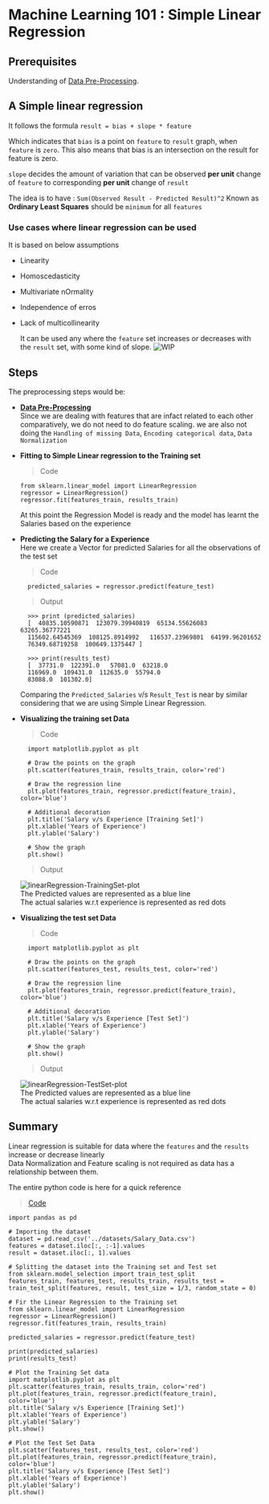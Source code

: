 # Machine Learning 101 : Simple Linear Regression

## Prerequisites
Understanding of [Data Pre-Processing][].  

## A Simple linear regression  
It follows the formula  `result = bias + slope * feature`  

Which indicates that `bias` is a point on `feature` to `result` graph, when `feature` is `zero`. This also means that bias is an intersection on the result for feature is zero.  

`slope` decides the amount of variation that can be observed **per unit** change of `feature` to corresponding **per unit** change of `result`  

The idea is to have : `Sum(Observed Result - Predicted Result)^2` Known as **Ordinary Least Squares** should be `minimum` for all `features`

### Use cases where linear regression can be used  
It is based on below assumptions
+ Linearity
+ Homoscedasticity
+ Multivariate nOrmality
+ Independence of erros
+ Lack of multicollinearity
    
    It can be used any where the `feature` set increases or decreases with the `result` set, with some kind of slope.
    ![WIP][]

## Steps
The preprocessing steps would be:
+ **[Data Pre-Processing][]**  
Since we are dealing with features that are infact related to each other comparatively, we do not need to do feature scaling. we are also not doing the `Handling of missing Data`, `Encoding categorical data`, `Data Normalization`  
+ **Fitting to Simple Linear regression to the Training set**  
  > Code  
    ```
    from sklearn.linear_model import LinearRegression
    regressor = LinearRegression()
    regressor.fit(features_train, results_train)
    ```  
  At this point the Regression Model is ready and the model has learnt the Salaries based on the experience  

+ **Predicting the Salary for a Experience**  
  Here we create a Vector for predicted Salaries for all the observations of the test set  
  > Code  
  ```
    predicted_salaries = regressor.predict(feature_test)
  ```  
  > Output  
  ```
    >>> print (predicted_salaries)
    [  40835.10590871  123079.39940819  65134.55626083  63265.36777221
    115602.64545369  108125.8914992   116537.23969801  64199.96201652
    76349.68719258  100649.1375447 ]

    >>> print(results_test)
    [  37731.0  122391.0   57081.0  63218.0
    116969.0  109431.0  112635.0  55794.0
    83088.0  101302.0]
   ```
  Comparing the `Predicted_Salaries` v/s `Result_Test` is near by similar considering that we are using Simple Linear Regression.  

+ **Visualizing the training set Data**  
  > Code  
  ```
    import matplotlib.pyplot as plt
    
    # Draw the points on the graph
    plt.scatter(features_train, results_train, color='red')

    # Draw the regression line
    plt.plot(features_train, regressor.predict(feature_train), color='blue')
    
    # Additional decoration
    plt.title('Salary v/s Experience [Training Set]')
    plt.xlable('Years of Experience')
    plt.ylable('Salary')

    # Show the graph
    plt.show()
  ```  
  > Output  

  ![linearRegression-TrainingSet-plot][]  
  The Predicted values are represented as a blue line  
  The actual salaries w.r.t experience is represented as red dots  

+ **Visualizing the test set Data**  
  > Code  
  ```
    import matplotlib.pyplot as plt
    
    # Draw the points on the graph
    plt.scatter(features_test, results_test, color='red')
    
    # Draw the regression line
    plt.plot(features_train, regressor.predict(feature_train), color='blue')
    
    # Additional decoration
    plt.title('Salary v/s Experience [Test Set]')
    plt.xlable('Years of Experience')
    plt.ylable('Salary')

    # Show the graph
    plt.show()
  ```  
  > Output  

  ![linearRegression-TestSet-plot][]  
  The Predicted values are represented as a blue line  
  The actual salaries w.r.t experience is represented as red dots  

## Summary  
Linear regression is suitable for data where the `features` and the `results` increase or decrease linearly  
Data Normalization and Feature scaling is not required as data has a relationship between them.  

The entire python code is here for a quick reference  
> [Code][]
```
import pandas as pd

# Importing the dataset
dataset = pd.read_csv('../datasets/Salary_Data.csv')
features = dataset.iloc[:, :-1].values
result = dataset.iloc[:, 1].values

# Splitting the dataset into the Training set and Test set
from sklearn.model_selection import train_test_split
features_train, features_test, results_train, results_test = train_test_split(features, result, test_size = 1/3, random_state = 0)

# Fir the Linear Regression to the Training set
from sklearn.linear_model import LinearRegression
regressor = LinearRegression()
regressor.fit(features_train, results_train)

predicted_salaries = regressor.predict(feature_test)

print(predicted_salaries)
print(results_test)

# Plot the Training Set data
import matplotlib.pyplot as plt
plt.scatter(features_train, results_train, color='red')
plt.plot(features_train, regressor.predict(feature_train), color='blue')
plt.title('Salary v/s Experience [Training Set]')
plt.xlable('Years of Experience')
plt.ylable('Salary')
plt.show()

# Plot the Test Set Data
plt.scatter(features_test, results_test, color='red')
plt.plot(features_train, regressor.predict(feature_train), color='blue')
plt.title('Salary v/s Experience [Test Set]')
plt.xlable('Years of Experience')
plt.ylable('Salary')
plt.show()
```

[Data Pre-Processing]:Data%20Pre-Processing.md
[linearRegression-TrainingSet-plot]:../../images/linearRegression-TrainingSet-plot.png
[linearRegression-TestSet-plot]:../../images/linearRegression-TestSet-plot.png
[Code]:../code/linearRegression.py
[WIP]:../../images/WIP.jpg